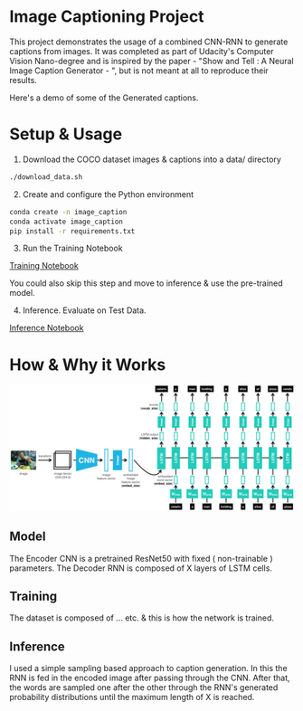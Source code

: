 # Image Captioning Project


This project demonstrates the usage of a combined CNN-RNN to generate captions from images. 
It was completed as part of Udacity's Computer Vision Nano-degree and is inspired by
the paper - "Show and Tell : A Neural Image Caption Generator - ", but is not meant at all
to reproduce their results. 

Here's a demo of some of the Generated captions. 



# Setup & Usage

1. Download the COCO dataset images & captions into a data/ directory 
```bash
./download_data.sh
```

2. Create and configure the Python environment
```bash
conda create -n image_caption 
conda activate image_caption
pip install -r requirements.txt
```
3. Run the Training Notebook

[Training Notebook](1_Train_Model.ipynb)

You could also skip this step and move to inference & use the pre-trained model. 

4. Inference. Evaluate on Test Data.

[Inference Notebook](2_Inference.ipynb)


# How & Why it Works 

![Encoder Decoder Model](images/encoder-decoder.png)

## Model
The Encoder CNN is a pretrained ResNet50 with fixed ( non-trainable ) parameters. 
The Decoder RNN is composed of X layers of LSTM cells. 


## Training
The dataset is composed of ... etc. & this is how the network is trained. 


## Inference
I used a simple sampling based approach to caption generation. 
In this the RNN is fed in the encoded image after passing through the CNN. 
After that, the words are sampled one after the other through the RNN's generated probability distributions
until the maximum length of X is reached. 


